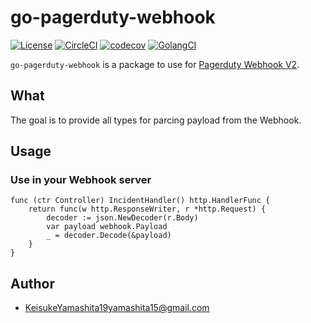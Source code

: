 # go-pagerduty-webhook

[![License][license-badge]][license]
[![CircleCI][circleci-badge]][circleci]
[![codecov](https://codecov.io/gh/KeisukeYamashita/go-pagerduty-webhook/branch/master/graph/badge.svg)](https://codecov.io/gh/KeisukeYamashita/go-pagerduty-webhook)
[![GolangCI][golangci-badge]][golangci]

`go-pagerduty-webhook` is a package to use for [Pagerduty Webhook V2](https://v2.developer.pagerduty.com/docs/webhooks-v2-overview).

## What

The goal is to provide all types for parcing payload from the Webhook.

## Usage

### Use in your Webhook server

```
func (ctr Controller) IncidentHandler() http.HandlerFunc {
	return func(w http.ResponseWriter, r *http.Request) {
		decoder := json.NewDecoder(r.Body)
		var payload webhook.Payload
		_ = decoder.Decode(&payload)
    }
}
```

## Author

* [KeisukeYamashita<19yamashita15@gmail.com>](https://github.com/KeisukeYamashita)

<!-- badge links -->

[license]: LICENSE
[circleci]: https://circleci.com/gh/KeisukeYamashita/workflows/go-pagerduty-recorder
[godoc]: https://godoc.org/github.com/KeisukeYamashita/go-pagerduty-recorder
[go-report-card]: https://goreportcard.com/report/github.com/KeisukeYamashita/go-pagerduty-recorder
[golangci]: https://golangci.com/r/github.com/KeisukeYamashita/go-pagerduty-recorder

[license-badge]: https://img.shields.io/badge/license-Apache%202.0-%23E93424
[circleci-badge]: https://img.shields.io/circleci/project/github/KeisukeYamashita/go-pagerduty-webhook?label=circleci&logo=circleci
[godoc-badge]: https://img.shields.io/badge/godoc.org-reference-blue.svg
[go-report-card-badge]: https://goreportcard.com/badge/github.com/KeisukeYamashita/go-pagerduty-recorder
[golangci-badge]: https://golangci.com/badges/github.com/KeisukeYamashita/go-pagerduty-webhook.svg